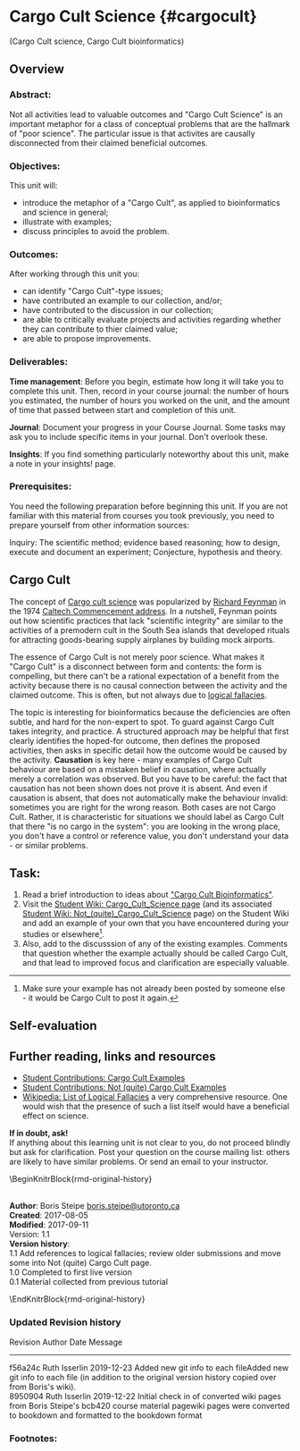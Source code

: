 # Cargo Cult Science {#cargocult}
(Cargo Cult science, Cargo Cult bioinformatics)

## Overview 
### Abstract:
Not all activities lead to valuable outcomes and "Cargo Cult Science" is an important metaphor for a class of conceptual problems that are the hallmark of "poor science". The particular issue is that activites are causally disconnected from their claimed beneficial outcomes.

### Objectives:
This unit will:

  * introduce the metaphor of a "Cargo Cult", as applied to bioinformatics and science in general;
  * illustrate with examples;
  * discuss principles to avoid the problem.

### Outcomes:
After working through this unit you:

  * can identify "Cargo Cult"-type issues;
  * have contributed an example to our collection, and/or;
  * have contributed to the discussion in our collection;
  * are able to critically evaluate projects and activities regarding whether they can contribute to thier claimed value;
  * are able to propose improvements.

### Deliverables:
**Time management**: Before you begin, estimate how long it will take you to complete this unit. Then, record in your course journal: the number of hours you estimated, the number of hours you worked on the unit, and the amount of time that passed between start and completion of this unit.

**Journal**: Document your progress in your Course Journal. Some tasks may ask you to include specific items in your journal. Don't overlook these.

**Insights**: If you find something particularly noteworthy about this unit, make a note in your insights! page.

### Prerequisites:
You need the following preparation before beginning this unit. If you are not familiar with this material from courses you took previously, you need to prepare yourself from other information sources:

Inquiry: The scientific method; evidence based reasoning; how to design, execute and document an experiment; Conjecture, hypothesis and theory.
 
 
## Cargo Cult

The concept of [Cargo cult science](https://en.wikipedia.org/wiki/Cargo_cult_science) was popularized by [Richard Feynman](https://en.wikipedia.org/wiki/Richard_Feynman) in the 1974 [Caltech Commencement address](http://calteches.library.caltech.edu/51/2/CargoCult.htm). In a nutshell, Feynman points out how scientific practices that lack "scientific integrity" are similar to the activities of a premodern cult in the South Sea islands that developed rituals for attracting goods-bearing supply airplanes by building mock airports.

The essence of Cargo Cult is not merely poor science. What makes it "Cargo Cult" is a disconnect between form and contents: the form is compelling, but there can't be a rational expectation of a benefit from the activity because there is no causal connection between the activity and the claimed outcome. This is often, but not always due to [logical fallacies](https://en.wikipedia.org/wiki/List_of_fallacies).

The topic is interesting for bioinformatics because the deficiencies are often subtle, and hard for the non-expert to spot. To guard against Cargo Cult takes integrity, and practice. A structured approach may be helpful that first clearly identifies the hoped-for outcome, then defines the proposed activities, then asks in specific detail how the outcome would be caused by the activity. **Causation** is key here - many examples of Cargo Cult behaviour are based on a mistaken belief in causation, where actually merely a correlation was observed. But you have to be careful: the fact that causation has not been shown does not prove it is absent. And even if causation is absent, that does not automatically make the behaviour invalid: sometimes you are right for the wrong reason. Both cases are not Cargo Cult. Rather, it is characteristic for situations we should label as Cargo Cult that there "is no cargo in the system": you are looking in the wrong place, you don't have a control or reference value, you don't understand your data - or similar problems.
 
## Task:
<div class="rmd-task">
<ol style="list-style-type: decimal">
<li>Read a brief introduction to ideas about <a href="./boris_docs/FND-Cargo_Cult.pdf">&quot;Cargo Cult Bioinformatics&quot;</a>.</li>
<li>Visit the <a href="http://steipe.biochemistry.utoronto.ca/abc/students/index.php/Cargo_Cult_Science">Student Wiki: Cargo_Cult_Science page</a> (and its associated <a href="http://steipe.biochemistry.utoronto.ca/abc/students/index.php/Not_(quite)_Cargo_Cult_Science">Student Wiki: Not_(quite)_Cargo_Cult_Science</a> page) on the Student Wiki and add an example of your own that you have encountered during your studies or elsewhere<a href="#fn1" class="footnoteRef" id="fnref1"><sup>1</sup></a>.</li>
<li>Also, add to the discusssion of any of the existing examples. Comments that question whether the example actually should be called Cargo Cult, and that lead to improved focus and clarification are especially valuable.</li>
</ol>
<div class="footnotes">
<hr />
<ol>
<li id="fn1"><p>Make sure your example has not already been posted by someone else - it would be Cargo Cult to post it again.<a href="#fnref1">↩</a></p></li>
</ol>
</div>
</div>

## Self-evaluation

## Further reading, links and resources

  * [Student Contributions: Cargo Cult Examples](http://steipe.biochemistry.utoronto.ca/abc/students/index.php/Cargo_Cult_Science)
  * [Student Contributions: Not (quite) Cargo Cult Examples](http://steipe.biochemistry.utoronto.ca/abc/students/index.php/Not_(quite)_Cargo_Cult_Science)
  * [Wikipedia: List of Logical Fallacies](https://en.wikipedia.org/wiki/List_of_fallacies) a very comprehensive resource. One would wish that the presence of such a list itself would have a beneficial effect on science.
 
**If in doubt, ask!**<br>
If anything about this learning unit is not clear to you, do not proceed blindly but ask for clarification. Post your question on the course mailing list: others are likely to have similar problems. Or send an email to your instructor.

 
\BeginKnitrBlock{rmd-original-history}<div class="rmd-original-history"><br>**Author**: Boris Steipe <boris.steipe@utoronto.ca> <br>
**Created**: 2017-08-05<br>
**Modified**: 2017-09-11<br>
Version: 1.1<br>
**Version history**:<br>
1.1 Add references to logical fallacies; review older submissions and move some into Not (quite) Cargo Cult page.<br>
1.0 Completed to first live version<br>
0.1 Material collected from previous tutorial<br>
 </div>\EndKnitrBlock{rmd-original-history}

### Updated Revision history

Revision   Author          Date         Message                                                                                                                                                            
---------  --------------  -----------  -------------------------------------------------------------------------------------------------------------------------------------------------------------------
f56a24c    Ruth Isserlin   2019-12-23   Added new git info to each fileAdded new git info to each file (in addition to the original version history copied over from Boris's wiki).                        
8950904    Ruth Isserlin   2019-12-22   Initial check in of converted wiki pages from Boris Steipe's bcb420 course material pagewiki pages were converted to bookdown and formatted to the bookdown format 

### Footnotes:
 


